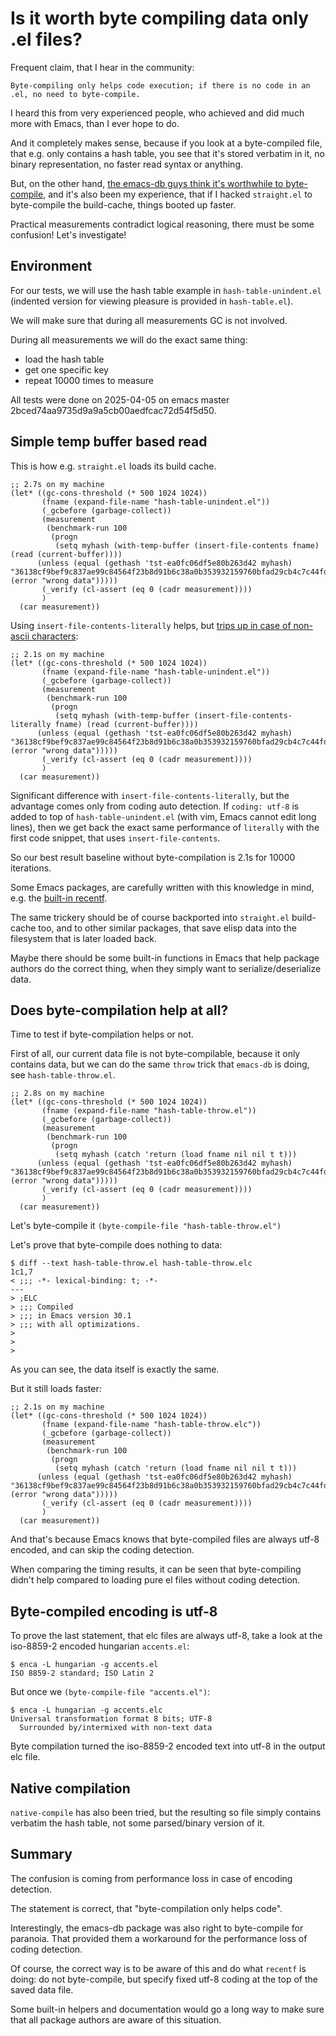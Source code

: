 # Is it worth byte compiling data only .el files?

Frequent claim, that I hear in the community:

```
Byte-compiling only helps code execution; if there is no code in an .el, no need to byte-compile.
```

I heard this from very experienced people, who achieved and did much more with Emacs, than I ever hope to do.

And it completely makes sense, because if you look at a byte-compiled file, that e.g. only contains a hash table, you see that it's stored verbatim in it, no binary representation, no faster read syntax or anything.

But, on the other hand, [the emacs-db guys think it's worthwhile to byte-compile](https://github.com/nicferrier/emacs-db/blob/b3a423fb8e72f9013009cbe033d654df2ce31438/db.el#L205), and it's also been my experience, that if I hacked `straight.el` to byte-compile the build-cache, things booted up faster.

Practical measurements contradict logical reasoning, there must be some confusion!  Let's investigate!

## Environment

For our tests, we will use the hash table example in `hash-table-unindent.el` (indented version for viewing pleasure is provided in `hash-table.el`).

We will make sure that during all measurements GC is not involved.

During all measurements we will do the exact same thing:
  - load the hash table
  - get one specific key
  - repeat 10000 times to measure

All tests were done on 2025-04-05 on emacs master 2bced74aa9735d9a9a5cb00aedfcac72d54f5d50.

## Simple temp buffer based read

This is how e.g. `straight.el` loads its build cache.

```emacs-lisp
;; 2.7s on my machine
(let* ((gc-cons-threshold (* 500 1024 1024))
       (fname (expand-file-name "hash-table-unindent.el"))
       (_gcbefore (garbage-collect))
       (measurement
        (benchmark-run 100
         (progn
          (setq myhash (with-temp-buffer (insert-file-contents fname) (read (current-buffer))))
	  (unless (equal (gethash 'tst-ea0fc06df5e80b263d42 myhash) "36138cf9bef9c837ae99c84564f23b8d91b6c38a0b353932159760bfad29cb4c7c44fde9b2d9392d6db19ce3449744a04d9203e884e8fc7b6633a71fe42e19be27b56ede19ad0e4572c4dfb9a45aa5578cfc5c053b4b4e65d5c40967a4b8bd490099462f") (error "wrong data")))))
       (_verify (cl-assert (eq 0 (cadr measurement))))
       )
  (car measurement))
```

Using `insert-file-contents-literally` helps, but [trips up in case of non-ascii characters](https://github.com/radian-software/straight.el/issues/780):

```emacs-lisp
;; 2.1s on my machine
(let* ((gc-cons-threshold (* 500 1024 1024))
       (fname (expand-file-name "hash-table-unindent.el"))
       (_gcbefore (garbage-collect))
       (measurement
        (benchmark-run 100
         (progn
          (setq myhash (with-temp-buffer (insert-file-contents-literally fname) (read (current-buffer))))
	  (unless (equal (gethash 'tst-ea0fc06df5e80b263d42 myhash) "36138cf9bef9c837ae99c84564f23b8d91b6c38a0b353932159760bfad29cb4c7c44fde9b2d9392d6db19ce3449744a04d9203e884e8fc7b6633a71fe42e19be27b56ede19ad0e4572c4dfb9a45aa5578cfc5c053b4b4e65d5c40967a4b8bd490099462f") (error "wrong data")))))
       (_verify (cl-assert (eq 0 (cadr measurement))))
       )
  (car measurement))
```

Significant difference with `insert-file-contents-literally`, but the advantage comes only from coding auto detection.
If `coding: utf-8` is added to top of `hash-table-unindent.el` (with vim, Emacs cannot edit long lines), then we get back the exact same performance of `literally` with the first code snippet, that uses `insert-file-contents`.

So our best result baseline without byte-compilation is 2.1s for 10000 iterations.

Some Emacs packages, are carefully written with this knowledge in mind, e.g. the [built-in recentf](https://github.com/emacs-mirror/emacs/blob/2bced74aa9735d9a9a5cb00aedfcac72d54f5d50/lisp/recentf.el#L1341).

The same trickery should be of course backported into `straight.el` build-cache too, and to other similar packages, that save elisp data into the filesystem that is later loaded back.

Maybe there should be some built-in functions in Emacs that help package authors do the correct thing, when they simply want to serialize/deserialize data.

## Does byte-compilation help at all?

Time to test if byte-compilation helps or not.

First of all, our current data file is not byte-compilable, because it only contains data, but we can do the same `throw` trick that `emacs-db` is doing, see `hash-table-throw.el`.

```emacs-lisp
;; 2.8s on my machine
(let* ((gc-cons-threshold (* 500 1024 1024))
       (fname (expand-file-name "hash-table-throw.el"))
       (_gcbefore (garbage-collect))
       (measurement
        (benchmark-run 100
         (progn
          (setq myhash (catch 'return (load fname nil nil t t)))
	  (unless (equal (gethash 'tst-ea0fc06df5e80b263d42 myhash) "36138cf9bef9c837ae99c84564f23b8d91b6c38a0b353932159760bfad29cb4c7c44fde9b2d9392d6db19ce3449744a04d9203e884e8fc7b6633a71fe42e19be27b56ede19ad0e4572c4dfb9a45aa5578cfc5c053b4b4e65d5c40967a4b8bd490099462f") (error "wrong data")))))
       (_verify (cl-assert (eq 0 (cadr measurement))))
       )
  (car measurement))
```

Let's byte-compile it ` (byte-compile-file "hash-table-throw.el") `

Let's prove that byte-compile does nothing to data:
```
$ diff --text hash-table-throw.el hash-table-throw.elc
1c1,7
< ;;; -*- lexical-binding: t; -*-
---
> ;ELC
> ;;; Compiled
> ;;; in Emacs version 30.1
> ;;; with all optimizations.
>
>
>
```

As you can see, the data itself is exactly the same.

But it still loads faster:
```emacs-lisp
;; 2.1s on my machine
(let* ((gc-cons-threshold (* 500 1024 1024))
       (fname (expand-file-name "hash-table-throw.elc"))
       (_gcbefore (garbage-collect))
       (measurement
        (benchmark-run 100
         (progn
          (setq myhash (catch 'return (load fname nil nil t t)))
	  (unless (equal (gethash 'tst-ea0fc06df5e80b263d42 myhash) "36138cf9bef9c837ae99c84564f23b8d91b6c38a0b353932159760bfad29cb4c7c44fde9b2d9392d6db19ce3449744a04d9203e884e8fc7b6633a71fe42e19be27b56ede19ad0e4572c4dfb9a45aa5578cfc5c053b4b4e65d5c40967a4b8bd490099462f") (error "wrong data")))))
       (_verify (cl-assert (eq 0 (cadr measurement))))
       )
  (car measurement))
```

And that's because Emacs knows that byte-compiled files are always utf-8 encoded, and can skip the coding detection.

When comparing the timing results, it can be seen that byte-compiling didn't help compared to loading pure el files without coding detection.

## Byte-compiled encoding is utf-8

To prove the last statement, that elc files are always utf-8, take a look at the iso-8859-2 encoded hungarian `accents.el`:

```
$ enca -L hungarian -g accents.el
ISO 8859-2 standard; ISO Latin 2
```

But once we ` (byte-compile-file "accents.el") `:

```
$ enca -L hungarian -g accents.elc
Universal transformation format 8 bits; UTF-8
  Surrounded by/intermixed with non-text data
```

Byte compilation turned the iso-8859-2 encoded text into utf-8 in the output elc file.

## Native compilation

`native-compile` has also been tried, but the resulting so file simply contains verbatim the hash table, not some parsed/binary version of it.

## Summary

The confusion is coming from performance loss in case of encoding detection.

The statement is correct, that "byte-compilation only helps code".

Interestingly, the emacs-db package was also right to byte-compile for paranoia.  That provided them a workaround for the performance loss of coding detection.

Of course, the correct way is to be aware of this and do what `recentf` is doing: do not byte-compile, but specify fixed utf-8 coding at the top of the saved data file.

Some built-in helpers and documentation would go a long way to make sure that all package authors are aware of this situation.
